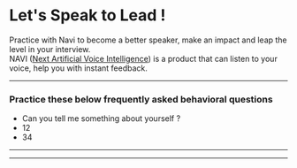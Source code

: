 <!-- Theme:Classic | ImgAlign:Left | Widget:NAVI -->
# Let's Speak to Lead !
Practice with Navi to become a better speaker, make an impact and leap the level in your interview.  
NAVI ([Next Artificial Voice Intelligence](https://publichome.page/voicesmith)) is a product that can listen to your voice, help you with instant feedback.

---

### Practice these below frequently asked behavioral questions
* Can you tell me something about yourself ?
* 12
* 34

---

<div id="phWidget"></div>

---
